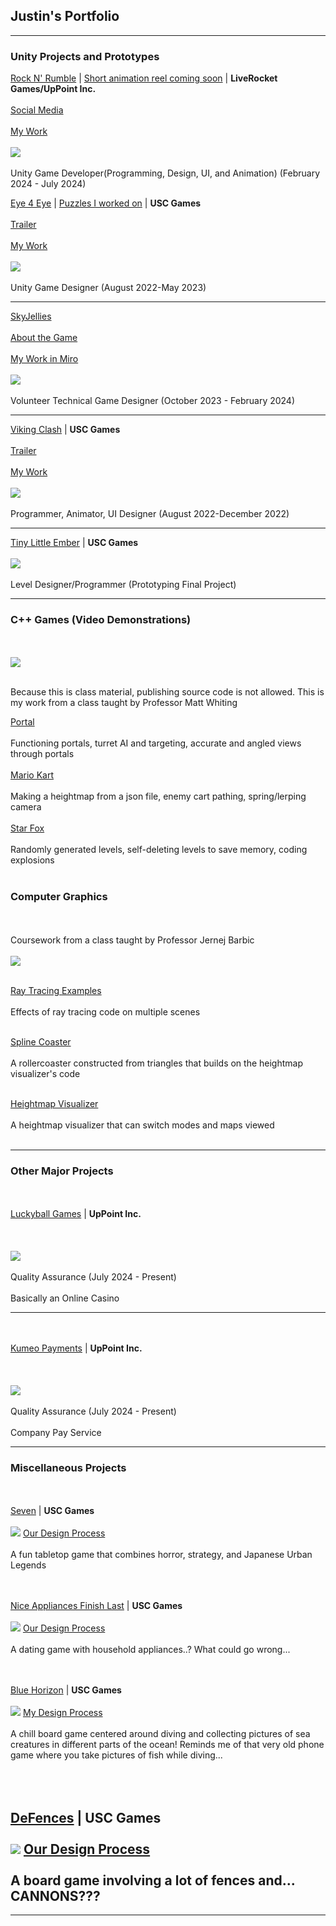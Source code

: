 ## Justin's Portfolio
---
### Unity Projects and Prototypes

[Rock N' Rumble](https://apps.apple.com/us/app/rock-n-rumble/id6476643893) | [Short animation reel coming soon](https://studio.youtube.com/video/T6HgcQdapvY/edit) | **LiveRocket Games/UpPoint Inc.** <br><br>
[Social Media](https://www.instagram.com/playrocknrumble/)<br><br>
[My Work](https://youtu.be/T6HgcQdapvY)
<br><br>
<img src="images/IMG_2312.jpeg?raw=true"/>
<br><br>
Unity Game Developer(Programming, Design, UI, and Animation) (February 2024 - July 2024)



[Eye 4 Eye](https://store.steampowered.com/app/2269450/Eye_4_Eye/) | [Puzzles I worked on](https://youtu.be/2SZ7U0vn0uk) | **USC Games** <br><br>
[Trailer](https://www.youtube.com/watch?v=Za2Sljczsjo)<br><br>
[My Work](https://chen221.github.io/JustinsPortfolio/e4e)
<br><br>
<img src="images/e4e.jpg?raw=true"/>
<br><br>
Unity Game Designer (August 2022-May 2023)

---

[SkyJellies](https://redeagle-p1.itch.io/skyjellies) <br><br>
[About the Game](https://www.youtube.com/watch?v=62ayQFIkDyc)<br><br>
[My Work in Miro](https://miro.com/app/board/uXjVNQM4tPw=/?share_link_id=700121372476)
<br><br>
<img src="images/jellyu.jpg?raw=true"/>
<br><br>
Volunteer Technical Game Designer (October 2023 - February 2024)

---

[Viking Clash](https://justin0618.itch.io/vikingclash) | **USC Games** <br><br>
[Trailer](https://www.youtube.com/watch?v=FVTRrWRtDyA)<br><br>
[My Work](https://chen221.github.io/JustinsPortfolio/vikingclash)
<br><br>
<img src="images/gun.png?raw=true"/>
<br><br>
Programmer, Animator, UI Designer (August 2022-December 2022)

---
[Tiny Little Ember](https://justin0618.itch.io/tiny-little-ember) | **USC Games**
<br><br>
<img src="images/fire.png?raw=true"/>
<br><br>
Level Designer/Programmer (Prototyping Final Project)

---

### C++ Games (Video Demonstrations)
<br><br>
<img src="images/Linkpng.png?raw=true"/>
<br><br>

Because this is class material, publishing source code is not allowed.
This is my work from a class taught by Professor Matt Whiting

[Portal](https://youtu.be/kYGnARfE9qE)
<br><br>
Functioning portals, turret AI and targeting, accurate and angled views through portals 
<br><br>
[Mario Kart](https://youtu.be/UMQP3s2BNSU)
<br><br>
Making a heightmap from a json file, enemy cart pathing, spring/lerping camera
<br><br>
[Star Fox](https://youtu.be/LAjMe1ia4MY)
<br><br>
Randomly generated levels, self-deleting levels to save memory, coding explosions
<br><br>

### Computer Graphics
<br><br> 
Coursework from a class taught by Professor Jernej Barbic
<br><br>
<img src="images/003.jpg?raw=true"/>
<br><br>

[Ray Tracing Examples](https://chen221.github.io/JustinsPortfolio/raytracing)
<br><br>
Effects of ray tracing code on multiple scenes
<br><br>


[Spline Coaster](https://youtu.be/Eb8QzwifDZM)
<br><br>
A rollercoaster constructed from triangles that builds on the heightmap visualizer's code
<br><br>

[Heightmap Visualizer](https://youtu.be/lvE7MpCKFfY)
<br><br>
A heightmap visualizer that can switch modes and maps viewed
<br><br>

---

### Other Major Projects
<br><br> 
[Luckyball Games](https://luckyball.games/)  | **UpPoint Inc.** <br><br>
<br><br>
<img src="images/LBGames.png?raw=true"/>
<br><br>
Quality Assurance (July 2024 - Present)
<br><br>
Basically an Online Casino

---

<br><br> 
[Kumeo Payments](https://pay.kumeo.com/)  | **UpPoint Inc.** <br><br>
<br><br>
<img src="images/kumeo.png?raw=true"/>
<br><br>
Quality Assurance (July 2024 - Present)
<br><br>
Company Pay Service

---

### Miscellaneous Projects

<br><br>
[Seven](https://steamcommunity.com/sharedfiles/filedetails/?id=2238117522) | **USC Games**
<br><br>
<img src="images/Seven.png?raw=true"/>
[Our Design Process](https://drive.google.com/file/d/1z8HIO-2o0i-otkeRYOliDlRViBSN0cQM/view?usp=drive_link)
<br><br>
A fun tabletop game that combines horror, strategy, and Japanese Urban Legends

<br><br>
[Nice Appliances Finish Last](https://steamcommunity.com/sharedfiles/filedetails/?id=2222831567) | **USC Games**
<br><br>
<img src="images/Appliances.png?raw=true"/>
[Our Design Process](https://drive.google.com/drive/folders/1MTLLq6PGLPsjeJIsluGO2MXmm9yrDNak?usp=sharing)
<br><br>
A dating game with household appliances..? What could go wrong...

<br><br>
[Blue Horizon](https://steamcommunity.com/sharedfiles/filedetails/?id=2245164605) | **USC Games**
<br><br>
<img src="images/BlueHorizon.png?raw=true"/>
[My Design Process](https://drive.google.com/drive/folders/14aqiPJw6sin3T80biDXOdL-DQTqMKW1t?usp=sharing)
<br><br>
A chill board game centered around diving and collecting pictures of sea creatures in different parts of the ocean! Reminds me of that very old phone game where you take pictures of fish while diving...

<br><br>
[DeFences](https://steamcommunity.com/sharedfiles/filedetails/?id=2258564465) | **USC Games**
<br><br>
<img src="images/Defences.png?raw=true"/>
[Our Design Process](https://drive.google.com/drive/folders/1WiMj5pD1gRDdDMEUX8AeJqJnnH-U4LVX?usp=sharing)
<br><br>
A board game involving a lot of fences and... CANNONS???
---



---
